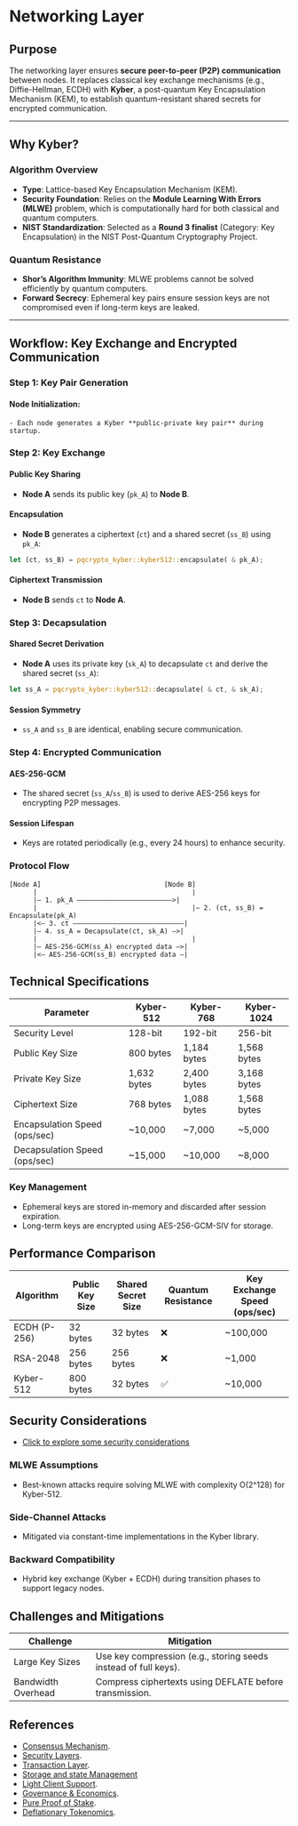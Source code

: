 # Networking Layer

## **Purpose**

The networking layer ensures **secure peer-to-peer (P2P) communication** between nodes. It replaces classical key
exchange mechanisms (e.g., Diffie-Hellman, ECDH) with **Kyber**, a post-quantum Key Encapsulation Mechanism (KEM), to
establish quantum-resistant shared secrets for encrypted communication.

---

## **Why Kyber?**

### **Algorithm Overview**

- **Type**: Lattice-based Key Encapsulation Mechanism (KEM).
- **Security Foundation**: Relies on the **Module Learning With Errors (MLWE)** problem, which is computationally hard
  for both classical and quantum computers.
- **NIST Standardization**: Selected as a **Round 3 finalist** (Category: Key Encapsulation) in the NIST Post-Quantum
  Cryptography Project.

### **Quantum Resistance**

- **Shor’s Algorithm Immunity**: MLWE problems cannot be solved efficiently by quantum computers.
- **Forward Secrecy**: Ephemeral key pairs ensure session keys are not compromised even if long-term keys are leaked.

---

## **Workflow: Key Exchange and Encrypted Communication**

### **Step 1: Key Pair Generation**

#### Node Initialization:

    - Each node generates a Kyber **public-private key pair** during startup.

### Step 2: Key Exchange

#### Public Key Sharing

- **Node A** sends its public key (`pk_A`) to **Node B**.

#### Encapsulation

- **Node B** generates a ciphertext (`ct`) and a shared secret (`ss_B`) using `pk_A`:

```rust
let (ct, ss_B) = pqcrypto_kyber::kyber512::encapsulate( & pk_A);
```

#### Ciphertext Transmission

- **Node B** sends `ct` to **Node A**.

### Step 3: Decapsulation

#### Shared Secret Derivation

- **Node A** uses its private key (`sk_A`) to decapsulate `ct` and derive the shared secret (`ss_A`):

```rust
let ss_A = pqcrypto_kyber::kyber512::decapsulate( & ct, & sk_A);
```

#### Session Symmetry

- `ss_A` and `ss_B` are identical, enabling secure communication.

### Step 4: Encrypted Communication

#### AES-256-GCM

- The shared secret (`ss_A`/`ss_B`) is used to derive AES-256 keys for encrypting P2P messages.

#### Session Lifespan

- Keys are rotated periodically (e.g., every 24 hours) to enhance security.

### Protocol Flow

```plaintext
[Node A]                               [Node B]  
      |                                       |  
      |— 1. pk_A ————————————————————————>|  
      |                                       |— 2. (ct, ss_B) = Encapsulate(pk_A)  
      |<— 3. ct ————————————————————————————|  
      |— 4. ss_A = Decapsulate(ct, sk_A) —>|  
      |                                       |  
      |— AES-256-GCM(ss_A) encrypted data —>|  
      |<— AES-256-GCM(ss_B) encrypted data —|
```

## Technical Specifications

| Parameter                     | Kyber-512   | Kyber-768   | Kyber-1024  |
|-------------------------------|-------------|-------------|-------------|
| Security Level                | 128-bit     | 192-bit     | 256-bit     |
| Public Key Size               | 800 bytes   | 1,184 bytes | 1,568 bytes |
| Private Key Size              | 1,632 bytes | 2,400 bytes | 3,168 bytes |
| Ciphertext Size               | 768 bytes   | 1,088 bytes | 1,568 bytes |
| Encapsulation Speed (ops/sec) | ~10,000     | ~7,000      | ~5,000      |
| Decapsulation Speed (ops/sec) | ~15,000     | ~10,000     | ~8,000      |

### Key Management

- Ephemeral keys are stored in-memory and discarded after session expiration.
- Long-term keys are encrypted using AES-256-GCM-SIV for storage.

## Performance Comparison

| Algorithm    | Public Key Size | Shared Secret Size | Quantum Resistance | Key Exchange Speed (ops/sec) |
|--------------|-----------------|--------------------|--------------------|------------------------------|
| ECDH (P-256) | 32 bytes        | 32 bytes           | ❌                  | ~100,000                     |
| RSA-2048     | 256 bytes       | 256 bytes          | ❌                  | ~1,000                       |
| Kyber-512    | 800 bytes       | 32 bytes           | ✅                  | ~10,000                      |

## Security Considerations
- [Click to explore some security considerations](https://github.com/GradeLabz/quantum-resistant-blockchain-docs)

### MLWE Assumptions

- Best-known attacks require solving MLWE with complexity O(2^128) for Kyber-512.

### Side-Channel Attacks

- Mitigated via constant-time implementations in the Kyber library.

### Backward Compatibility

- Hybrid key exchange (Kyber + ECDH) during transition phases to support legacy nodes.

## Challenges and Mitigations

| Challenge          | Mitigation                                                      |
|--------------------|-----------------------------------------------------------------|
| Large Key Sizes    | Use key compression (e.g., storing seeds instead of full keys). |
| Bandwidth Overhead | Compress ciphertexts using DEFLATE before transmission.         |

## References

- [Consensus Mechanism](https://github.com/GradeLabz/quantum-resistant-blockchain-docs/blob/main/1.0%20Introduction/1.0%20Introduction.md).
- [Security Layers](https://github.com/GradeLabz/quantum-resistant-blockchain-docs/tree/main/3.0%20Security%20Layers).
- [Transaction Layer](https://github.com/GradeLabz/quantum-resistant-blockchain-docs/blob/main/2.0%20Core%20Blockchain%20Features/2.2%20transaction-layer.md).
- [Storage and state Management](https://github.com/GradeLabz/quantum-resistant-blockchain-docs/blob/main/3.0%20Security%20Layers/3.3%20storage-and-state-management.md)
- [Light Client Support](https://github.com/GradeLabz/quantum-resistant-blockchain-docs/blob/main/4.0%20Supporting%20Features/4.1%20light-client-support.md).
- [Governance & Economics](https://github.com/GradeLabz/quantum-resistant-blockchain-docs/tree/main/5.0%20Governance%20and%20Economics).
- [Pure Proof of Stake](https://github.com/GradeLabz/quantum-resistant-blockchain-docs/blob/main/5.0%20Governance%20and%20Economics/5.2%20pure-proof-of-stake.md).
- [Deflationary Tokenomics](https://github.com/GradeLabz/quantum-resistant-blockchain-docs/blob/main/5.0%20Governance%20and%20Economics/5.3%20deflationary-tokenomics.md).
